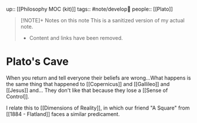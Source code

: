 up:: [[Philosophy MOC (kit)]]
tags:: #note/develop🍃 
people:: [[Plato]]

> [!NOTE]+ Notes on this note
> This is a sanitized version of my actual note. 
> - Content and links have been removed.

# Plato's Cave
When you return and tell everyone their beliefs are wrong...What happens is the same thing that happened to [[Copernicus]] and [[Gallileo]] and [[Jesus]] and... They don't like that because they lose a [[Sense of Control]].

I relate this to [[Dimensions of Reality]], in which our friend "A Square" from [[1884 - Flatland]] faces a similar predicament. 